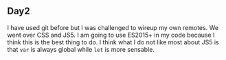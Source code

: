 ## Day2
I have used git before but I was challenged to wireup my own remotes. We went over CSS and JS5. I am going to use ES2015+ in my code because I think this is the best thing to do. I think what I do not like most about JS5 is that `var` is always global while `let` is more sensable. 
